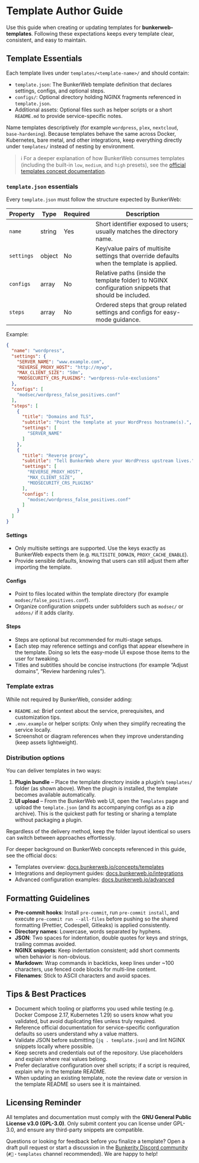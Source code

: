 # Template Author Guide

Use this guide when creating or updating templates for **bunkerweb-templates**. Following these expectations keeps every template clear, consistent, and easy to maintain.

## Template Essentials

Each template lives under `templates/<template-name>/` and should contain:

- `template.json`: The BunkerWeb template definition that declares settings, configs, and optional steps.
- `configs/`: Optional directory holding NGINX fragments referenced in `template.json`.
- Additional assets: Optional files such as helper scripts or a short `README.md` to provide service-specific notes.

Name templates descriptively (for example `wordpress`, `plex`, `nextcloud`, `base-hardening`). Because templates behave the same across Docker, Kubernetes, bare metal, and other integrations, keep everything directly under `templates/` instead of nesting by environment.

> ℹ️ For a deeper explanation of how BunkerWeb consumes templates (including the built-in `low`, `medium`, and `high` presets), see the [official templates concept documentation](https://docs.bunkerweb.io/latest/concepts/#templates).

### `template.json` essentials

Every `template.json` must follow the structure expected by BunkerWeb:

| Property   | Type   | Required | Description                                                                                          |
| ---------- | ------ | -------- | ---------------------------------------------------------------------------------------------------- |
| `name`     | string | Yes      | Short identifier exposed to users; usually matches the directory name.                               |
| `settings` | object | No       | Key/value pairs of multisite settings that override defaults when the template is applied.           |
| `configs`  | array  | No       | Relative paths (inside the template folder) to NGINX configuration snippets that should be included. |
| `steps`    | array  | No       | Ordered steps that group related settings and configs for easy-mode guidance.                        |

Example:

```json
{
  "name": "wordpress",
  "settings": {
    "SERVER_NAME": "www.example.com",
    "REVERSE_PROXY_HOST": "http://mywp",
    "MAX_CLIENT_SIZE": "50m",
    "MODSECURITY_CRS_PLUGINS": "wordpress-rule-exclusions"
  },
  "configs": [
    "modsec/wordpress_false_positives.conf"
  ],
  "steps": [
    {
      "title": "Domains and TLS",
      "subtitle": "Point the template at your WordPress hostname(s).",
      "settings": [
        "SERVER_NAME"
      ]
    },
    {
      "title": "Reverse proxy",
      "subtitle": "Tell BunkerWeb where your WordPress upstream lives.",
      "settings": [
        "REVERSE_PROXY_HOST",
        "MAX_CLIENT_SIZE",
        "MODSECURITY_CRS_PLUGINS"
      ],
      "configs": [
        "modsec/wordpress_false_positives.conf"
      ]
    }
  ]
}
```

#### Settings

- Only multisite settings are supported. Use the keys exactly as BunkerWeb expects them (e.g. `MULTISITE_DOMAIN`, `PROXY_CACHE_ENABLE`).
- Provide sensible defaults, knowing that users can still adjust them after importing the template.

#### Configs

- Point to files located within the template directory (for example `modsec/false_positives.conf`).
- Organize configuration snippets under subfolders such as `modsec/` or `addons/` if it adds clarity.

#### Steps

- Steps are optional but recommended for multi-stage setups.
- Each step may reference settings and configs that appear elsewhere in the template. Doing so lets the easy-mode UI expose those items to the user for tweaking.
- Titles and subtitles should be concise instructions (for example “Adjust domains”, “Review hardening rules”).

### Template extras

While not required by BunkerWeb, consider adding:

- `README.md`: Brief context about the service, prerequisites, and customization tips.
- `.env.example` or helper scripts: Only when they simplify recreating the service locally.
- Screenshot or diagram references when they improve understanding (keep assets lightweight).

### Distribution options

You can deliver templates in two ways:

1. **Plugin bundle** – Place the template directory inside a plugin’s `templates/` folder (as shown above). When the plugin is installed, the template becomes available automatically.
2. **UI upload** – From the BunkerWeb web UI, open the `Templates` page and upload the `template.json` (and its accompanying configs as a zip archive). This is the quickest path for testing or sharing a template without packaging a plugin.

Regardless of the delivery method, keep the folder layout identical so users can switch between approaches effortlessly.

For deeper background on BunkerWeb concepts referenced in this guide, see the official docs:

- Templates overview: [docs.bunkerweb.io/concepts/templates](https://docs.bunkerweb.io/latest/concepts/#templates)
- Integrations and deployment guides: [docs.bunkerweb.io/integrations](https://docs.bunkerweb.io/latest/integrations)
- Advanced configuration examples: [docs.bunkerweb.io/advanced](https://docs.bunkerweb.io/latest/advanced)

## Formatting Guidelines

- **Pre-commit hooks**: Install `pre-commit`, run `pre-commit install`, and execute `pre-commit run --all-files` before pushing so the shared formatting (Prettier, Codespell, Gitleaks) is applied consistently.
- **Directory names**: Lowercase, words separated by hyphens.
- **JSON**: Two spaces for indentation, double quotes for keys and strings, trailing commas avoided.
- **NGINX snippets**: Keep indentation consistent; add short comments when behavior is non-obvious.
- **Markdown**: Wrap commands in backticks, keep lines under ~100 characters, use fenced code blocks for multi-line content.
- **Filenames**: Stick to ASCII characters and avoid spaces.

## Tips & Best Practices

- Document which tooling or platforms you used while testing (e.g. Docker Compose 2.17, Kubernetes 1.29) so users know what you validated, but avoid duplicating files unless truly required.
- Reference official documentation for service-specific configuration defaults so users understand why a value matters.
- Validate JSON before submitting (`jq . template.json`) and lint NGINX snippets locally where possible.
- Keep secrets and credentials out of the repository. Use placeholders and explain where real values belong.
- Prefer declarative configuration over shell scripts; if a script is required, explain why in the template README.
- When updating an existing template, note the review date or version in the template README so users see it is maintained.

## Licensing Reminder

All templates and documentation must comply with the **GNU General Public License v3.0 (GPL-3.0)**. Only submit content you can license under GPL-3.0, and ensure any third-party snippets are compatible.

Questions or looking for feedback before you finalize a template? Open a draft pull request or start a discussion in the [Bunkerity Discord community](https://discord.gg/YEdMKqztMZ) (`#🧩・templates` channel recommended). We are happy to help!
